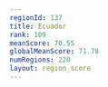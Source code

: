 ```yaml
---
regionId: 137
title: Ecuador
rank: 109
meanScore: 70.55
globalMeanScore: 71.78
numRegions: 220
layout: region_score
---
```

